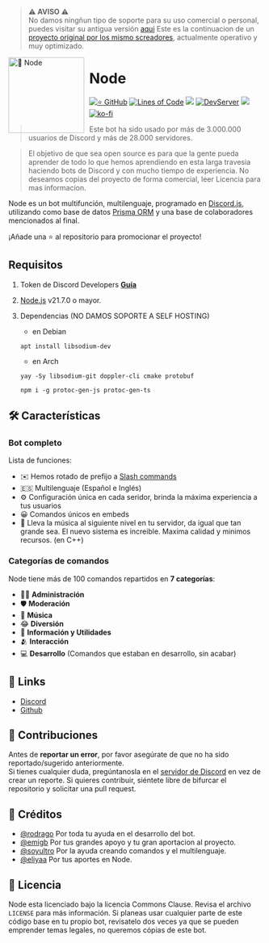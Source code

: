 > **⚠ AVISO ⚠**  
> No damos ningñun tipo de soporte para su uso comercial o personal, puedes visitar su antigua versión [aqui](https://github.com/Node-Estudios/NodeBot)
> Este es la continuacion de un [proyecto original por los mismo screadores](https://github.com/LyricalString/Node-Discord-Bot), actualmente operativo y muy optimizado.

<img width="150" height="150" align="left" style="float: left; margin: 0 10px 0 0;" alt="🤖 Node" src="https://i.goopics.net/52j27r.jpg">

# Node

[![⭐ GitHub](https://img.shields.io/github/stars/Node-Estudios/NodeBot.svg?style=social&label=Stars&style=flat)](https://github.com/Node-Estudios/NodeBot/stargazers)
[![Lines of Code](https://sonarcloud.io/api/project_badges/measure?project=Node-Estudios_NodeBot&metric=alert_status)](https://sonarcloud.io/summary/new_code?id=Node-Estudios_NodeBot)
[![](https://img.shields.io/badge/discord.js-v14.0.0--dev-blue.svg?logo=npm)](https://github.com/discordjs)
[![DevServer](https://discordapp.com/api/guilds/834440041010561074/widget.png?style=shield)](https://discord.gg/node-server-834440041010561074)
[![](https://img.shields.io/github/languages/top/Node-Estudios/NodeBot)]()
[![ko-fi](https://ko-fi.com/img/githubbutton_sm.svg)](https://ko-fi.com/J3J1N9LEG)

> Este bot ha sido usado por más de 3.000.000 usuarios de Discord y más de 28.000 servidores.

> El objetivo de que sea open source es para que la gente pueda aprender de todo lo que hemos aprendiendo en esta larga travesia haciendo bots de Discord y con mucho tiempo de experiencia. No deseamos copias del proyecto de forma comercial, leer Licencia para mas informacion.

Node es un bot multifunción, multilenguaje, programado en [Discord.js](https://discord.js.org), utilizando como base de datos [Prisma ORM](https://www.prisma.io/) y una base de colaboradores mencionados al final.

¡Añade una ⭐ al repositorio para promocionar el proyecto!

## Requisitos

1. Token de Discord Developers **[Guía](https://discordjs.guide/preparations/setting-up-a-bot-application.html#creating-your-bot)**
2. [Node.js](https://nodejs.org/) v21.7.0 o mayor.
3. Dependencias (NO DAMOS SOPORTE A SELF HOSTING)

    - en Debian

    ```sh-session
    apt install libsodium-dev
    ```

    - en Arch

    ```sh-session
    yay -Sy libsodium-git doppler-cli cmake protobuf

    npm i -g protoc-gen-js protoc-gen-ts
    ```

## 🛠️ Características

### Bot completo

Lista de funciones:

- ✉️ Hemos rotado de prefijo a [Slash commands](https://discord.com/developers/docs/interactions/application-commands)
- 🇪🇸 Multilenguaje (Español e Inglés)
- ⚙️ Configuración única en cada seridor, brinda la máxima experiencia a tus usuarios
- 😀 Comandos únicos en embeds
- 🎵 Lleva la música al siguiente nivel en tu servidor, da igual que tan grande sea. El nuevo sistema es increible. Maxima calidad y minimos recursos. (en C++)

### Categorías de comandos

Node tiene más de 100 comandos repartidos en **7 categorías**:

- 👩‍💼 **Administración**
- 🛡 **Moderación**
- 🎵 **Música**
- 😂 **Diversión**
- 🚩 **Información y Utilidades**
- 🫂 **Interacción**
- 💻 **Desarrollo** (Comandos que estaban en desarrollo, sin acabar)

## 📎 Links

- [Discord](https://discord.gg/xhAWYggKKh)
- [Github](https://github.com/Node-Estudios/NodeBot)

## 🤝 Contribuciones

Antes de **reportar un error**, por favor asegúrate de que no ha sido reportado/sugerido anteriormente.  
Si tienes cualquier duda, pregúntanosla en el [servidor de Discord](https://discord.gg/xhAWYggKKh) en vez de crear un reporte.
Si quieres contribuir, siéntete libre de bifurcar el repositorio y solicitar una pull request.

## 📝 Créditos

- [@rodrago](https://github.com/rodrago3490) Por toda tu ayuda en el desarrollo del bot.
- [@emigb](https://github.com/EmiGb-0) Por tus grandes apoyo y tu gran aportacion al proyecto.
- [@soyultro](https://github.com/SoyUltro) Por la ayuda creando comandos y el multilenguaje.
- [@eliyaa](https://github.com/eliyya) Por tus aportes en Node.

## 📜 Licencia

Node esta licenciado bajo la licencia Commons Clause. Revisa el archivo `LICENSE` para más información. Si planeas usar cualquier parte de este código base en tu propio bot, revisatelo dos veces ya que se pueden emprender temas legales, no queremos cópias de este bot.
